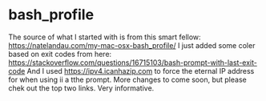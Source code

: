 # bash_profile
The source of what I started with is from this smart fellow:
https://natelandau.com/my-mac-osx-bash_profile/
I just added some coler based on exit codes from here:
https://stackoverflow.com/questions/16715103/bash-prompt-with-last-exit-code
And I used https://ipv4.icanhazip.com to force the eternal IP address for when using ii a tthe prompt.
More changes to come soon, but please chek out the top two links.  Very informative.
